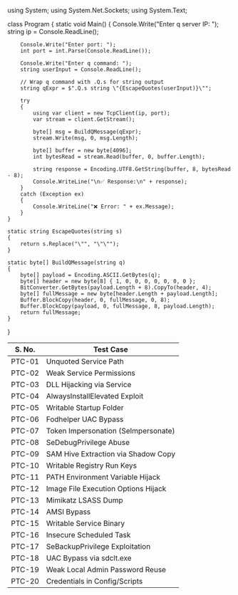 using System;
using System.Net.Sockets;
using System.Text;

class Program
{
    static void Main()
    {
        Console.Write("Enter q server IP: ");
        string ip = Console.ReadLine();

        Console.Write("Enter port: ");
        int port = int.Parse(Console.ReadLine());

        Console.Write("Enter q command: ");
        string userInput = Console.ReadLine();

        // Wrap q command with .Q.s for string output
        string qExpr = $".Q.s string \"{EscapeQuotes(userInput)}\"";

        try
        {
            using var client = new TcpClient(ip, port);
            var stream = client.GetStream();

            byte[] msg = BuildQMessage(qExpr);
            stream.Write(msg, 0, msg.Length);

            byte[] buffer = new byte[4096];
            int bytesRead = stream.Read(buffer, 0, buffer.Length);

            string response = Encoding.UTF8.GetString(buffer, 8, bytesRead - 8);
            Console.WriteLine("\n✅ Response:\n" + response);
        }
        catch (Exception ex)
        {
            Console.WriteLine("❌ Error: " + ex.Message);
        }
    }

    static string EscapeQuotes(string s)
    {
        return s.Replace("\"", "\"\"");
    }

    static byte[] BuildQMessage(string q)
    {
        byte[] payload = Encoding.ASCII.GetBytes(q);
        byte[] header = new byte[8] { 1, 0, 0, 0, 0, 0, 0, 0 };
        BitConverter.GetBytes(payload.Length + 8).CopyTo(header, 4);
        byte[] fullMessage = new byte[header.Length + payload.Length];
        Buffer.BlockCopy(header, 0, fullMessage, 0, 8);
        Buffer.BlockCopy(payload, 0, fullMessage, 8, payload.Length);
        return fullMessage;
    }
}


| **S. No.** | **Test Case**                       |
| ---------- | ----------------------------------- |
| PTC-01     | Unquoted Service Path               |
| PTC-02     | Weak Service Permissions            |
| PTC-03     | DLL Hijacking via Service           |
| PTC-04     | AlwaysInstallElevated Exploit       |
| PTC-05     | Writable Startup Folder             |
| PTC-06     | Fodhelper UAC Bypass                |
| PTC-07     | Token Impersonation (SeImpersonate) |
| PTC-08     | SeDebugPrivilege Abuse              |
| PTC-09     | SAM Hive Extraction via Shadow Copy |
| PTC-10     | Writable Registry Run Keys          |
| PTC-11     | PATH Environment Variable Hijack    |
| PTC-12     | Image File Execution Options Hijack |
| PTC-13     | Mimikatz LSASS Dump                 |
| PTC-14     | AMSI Bypass                         |
| PTC-15     | Writable Service Binary             |
| PTC-16     | Insecure Scheduled Task             |
| PTC-17     | SeBackupPrivilege Exploitation      |
| PTC-18     | UAC Bypass via sdclt.exe            |
| PTC-19     | Weak Local Admin Password Reuse     |
| PTC-20     | Credentials in Config/Scripts       |
